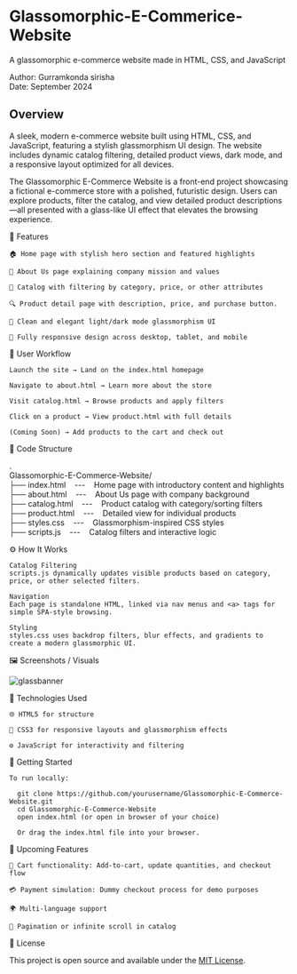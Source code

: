 # Glassomorphic-E-Commerice-Website
A glassomorphic e-commerce website made in HTML, CSS, and JavaScript

Author: Gurramkonda sirisha <br>
Date: September 2024

## Overview

A sleek, modern e-commerce website built using HTML, CSS, and JavaScript, featuring a stylish glassmorphism UI design.
The website includes dynamic catalog filtering, detailed product views,  dark mode, and a responsive layout optimized for all devices.

The Glassomorphic E-Commerce Website is a front-end project showcasing a fictional e-commerce store with a polished, futuristic design.
Users can explore products, filter the catalog, and view detailed product descriptions—all presented with a glass-like UI effect that elevates the browsing experience.

🧩 Features

    🏠 Home page with stylish hero section and featured highlights

    📖 About Us page explaining company mission and values

    🛒 Catalog with filtering by category, price, or other attributes

    🔍 Product detail page with description, price, and purchase button.

    🎨 Clean and elegant light/dark mode glassmorphism UI

    📱 Fully responsive design across desktop, tablet, and mobile

🔄 User Workflow

    Launch the site → Land on the index.html homepage

    Navigate to about.html → Learn more about the store

    Visit catalog.html → Browse products and apply filters

    Click on a product → View product.html with full details

    (Coming Soon) → Add products to the cart and check out

📁 Code Structure

.<br>
Glassomorphic-E-Commerce-Website/<br>
├── index.html &nbsp;&nbsp;&nbsp;---&nbsp;&nbsp;&nbsp; Home page with introductory content and highlights<br>
├── about.html &nbsp;&nbsp;&nbsp;---&nbsp;&nbsp;&nbsp; About Us page with company background<br>
├── catalog.html &nbsp;&nbsp;&nbsp;---&nbsp;&nbsp;&nbsp; Product catalog with category/sorting filters<br>
├── product.html &nbsp;&nbsp;&nbsp;---&nbsp;&nbsp;&nbsp; Detailed view for individual products<br>
├── styles.css &nbsp;&nbsp;&nbsp;---&nbsp;&nbsp;&nbsp; Glassmorphism-inspired CSS styles<br>
├── scripts.js &nbsp;&nbsp;&nbsp;---&nbsp;&nbsp;&nbsp; Catalog filters and interactive logic<br>

⚙️ How It Works

    Catalog Filtering
    scripts.js dynamically updates visible products based on category, price, or other selected filters.

    Navigation
    Each page is standalone HTML, linked via nav menus and <a> tags for simple SPA-style browsing.

    Styling
    styles.css uses backdrop filters, blur effects, and gradients to create a modern glassmorphic UI.

🖼️ Screenshots / Visuals

![glassbanner](https://github.com/user-attachments/assets/2b4cb733-997b-4fe7-8f05-a05bfe44a592)


🧰 Technologies Used

    🌐 HTML5 for structure

    🎨 CSS3 for responsive layouts and glassmorphism effects

    ⚙️ JavaScript for interactivity and filtering

🚀 Getting Started

    To run locally:

      git clone https://github.com/yourusername/Glassomorphic-E-Commerce-Website.git
      cd Glassomorphic-E-Commerce-Website
      open index.html (or open in browser of your choice)

      Or drag the index.html file into your browser.

🌱 Upcoming Features

    🛒 Cart functionality: Add-to-cart, update quantities, and checkout flow

    💳 Payment simulation: Dummy checkout process for demo purposes

    🌍 Multi-language support

    🔄 Pagination or infinite scroll in catalog

🪪 License

This project is open source and available under the [MIT License](https://opensource.org/license/mit).
